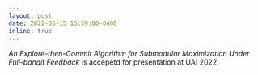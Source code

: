 ```yaml
---
layout: post
date: 2022-05-15 15:59:00-0400
inline: true
---
```

*An Explore-then-Commit Algorithm for Submodular Maximization Under Full-bandit Feedback* is accepetd for presentation at UAI 2022.
